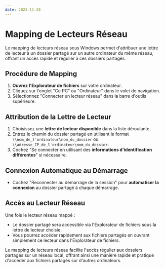 ```yaml
---
date: 2023-11-20
---
```

# Mapping de Lecteurs Réseau

Le mapping de lecteurs réseau sous Windows permet d'attribuer une lettre de lecteur à un dossier partagé sur un autre ordinateur du même réseau, offrant un accès rapide et régulier à ces dossiers partagés.

## Procédure de Mapping

1. **Ouvrez l'Explorateur de fichiers** sur votre ordinateur.
2. Cliquez sur l'onglet "Ce PC" ou "Ordinateur" dans le volet de navigation.
3. Sélectionnez "Connecter un lecteur réseau" dans la barre d'outils supérieure.

## Attribution de la Lettre de Lecteur

1. Choisissez une **lettre de lecteur disponible** dans la liste déroulante.
2. Entrez le chemin du dossier partagé en utilisant le format `\\nom_de_l'ordinateur\nom_du_dossier` ou `\\adresse_IP_de_l'ordinateur\nom_du_dossier`.
3. Cochez "Se connecter en utilisant des **informations d'identification différentes**" si nécessaire.

## Connexion Automatique au Démarrage

- Cochez "Reconnecter au démarrage de la session" pour **automatiser la connexion** au dossier partagé à chaque démarrage.

## Accès au Lecteur Réseau

Une fois le lecteur réseau mappé :

- Le dossier partagé sera accessible via l'Explorateur de fichiers sous la lettre de lecteur choisie.
- Vous pourrez accéder rapidement aux fichiers partagés en ouvrant simplement ce lecteur dans l'Explorateur de fichiers.

Le mapping de lecteurs réseau facilite l'accès régulier aux dossiers partagés sur un réseau local, offrant ainsi une manière rapide et pratique d'accéder aux fichiers partagés sur d'autres ordinateurs.
